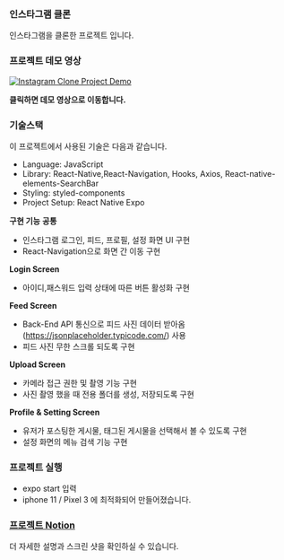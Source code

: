 ### 인스타그램 클론
인스타그램을 클론한 프로젝트 입니다.

### 프로젝트 데모 영상
[![Instagram Clone Project Demo](https://images.velog.io/images/carminchameleon/post/9dc96ea9-1605-44d4-aad7-5406955c0962/image.png
)](https://www.youtube.com/watch?v=NesGhcEJ_zg)

**클릭하면 데모 영상으로 이동합니다.**

### 기술스택


이 프로젝트에서 사용된 기술은 다음과 같습니다.

- Language: JavaScript
- Library: React-Native,React-Navigation, Hooks, Axios, React-native-elements-SearchBar
- Styling: styled-components
- Project Setup: React Native Expo


**구현 기능**
**공통**

- 인스타그램 로그인, 피드, 프로필, 설정 화면 UI 구현
- React-Navigation으로 화면 간 이동 구현

**Login Screen**

- 아이디,패스워드 입력 상태에 따른 버튼 활성화 구현

**Feed Screen**

- Back-End API 통신으로 피드 사진 데이터 받아옴 (https://jsonplaceholder.typicode.com/) 사용
- 피드 사진 무한 스크롤 되도록 구현

**Upload Screen**
- 카메라 접근 권한 및 촬영 기능 구현
- 사진 촬영 했을 때 전용 폴더를 생성, 저장되도록 구현

**Profile & Setting Screen**
- 유저가 포스팅한 게시물, 태그된 게시물을 선택해서 볼 수 있도록 구현
- 설정 화면의 메뉴 검색 기능 구현

### 프로젝트 실행

- expo start 입력
- iphone 11 / Pixel 3 에 최적화되어 만들어졌습니다.


### [프로젝트 Notion](https://www.notion.so/carminido/Instagram-Clone-a0d4055bc5b34f6eba82da8b408af045)
더 자세한 설명과 스크린 샷을 확인하실 수 있습니다. 
